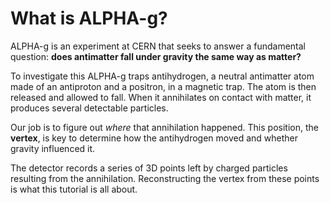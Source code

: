 # What is ALPHA-g?

ALPHA-g is an experiment at CERN that seeks to answer a fundamental question:
**does antimatter fall under gravity the same way as matter?**

To investigate this ALPHA-g traps antihydrogen, a neutral antimatter atom made
of an antiproton and a positron, in a magnetic trap. The atom is then released
and allowed to fall. When it annihilates on contact with matter, it produces
several detectable particles.

Our job is to figure out *where* that annihilation happened. This position, the
**vertex**, is key to determine how the antihydrogen moved and whether gravity
influenced it.

The detector records a series of 3D points left by charged particles resulting
from the annihilation. Reconstructing the vertex from these points is what this
tutorial is all about.
